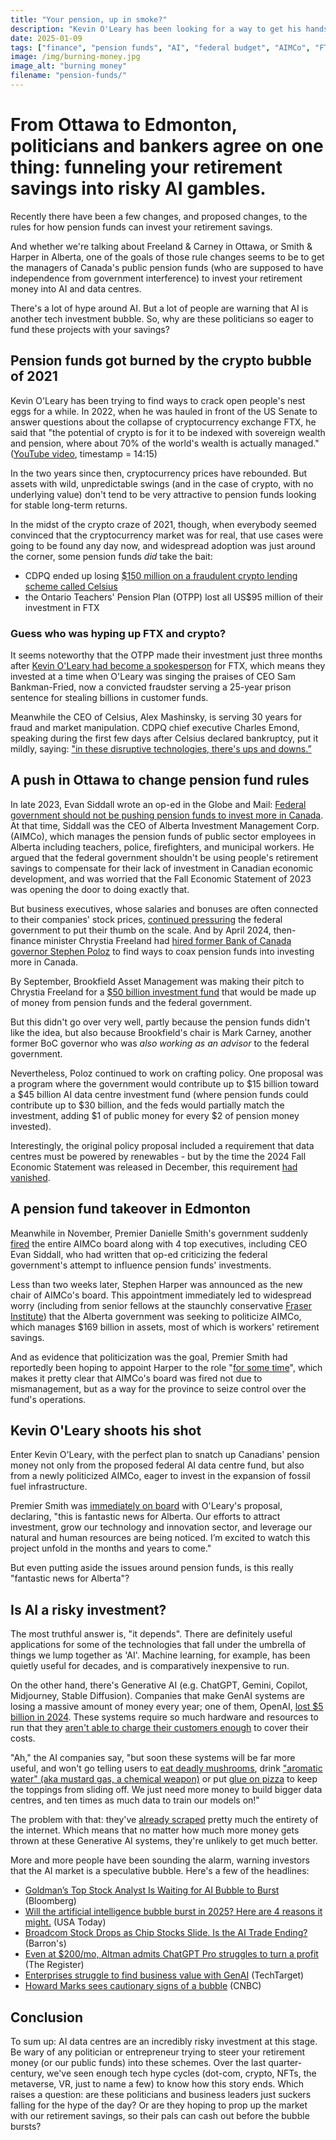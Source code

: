 ```yaml
---
title: "Your pension, up in smoke?"
description: "Kevin O'Leary has been looking for a way to get his hands on public pensions and sovereign wealth funds for a while now, and both Alberta and Ottawa seem to be on board with the idea"
date: 2025-01-09
tags: ["finance", "pension funds", "AI", "federal budget", "AIMCo", "FTX", "Alberta", "Danielle Smith", "Kevin O'Leary"]
image: /img/burning-money.jpg
image_alt: "burning money"
filename: "pension-funds/"
---
```


# From Ottawa to Edmonton, politicians and bankers agree on one thing: funneling your retirement savings into risky AI gambles.

Recently there have been a few changes, and proposed changes, to the rules for how pension funds can invest your retirement savings.

And whether we're talking about Freeland & Carney in Ottawa, or Smith & Harper in Alberta, one of the goals of those rule changes seems to be to get the managers of Canada's public pension funds (who are supposed to have independence from government interference) to invest your retirement money into AI and data centres.

There's a lot of hype around AI. But a lot of people are warning that AI is another tech investment bubble. So, why are these politicians so eager to fund these projects with your savings? 

## Pension funds got burned by the crypto bubble of 2021

Kevin O'Leary has been trying to find ways to crack open people's nest eggs for a while. In 2022, when he was hauled in front of the US Senate to answer questions about the collapse of cryptocurrency exchange FTX, he said that "the potential of crypto is for it to be indexed with sovereign wealth and pension, where about 70% of the world's wealth is actually managed." (<a href="https://youtu.be/WwTuSzjycIg" target="_blank">YouTube video</a>, timestamp = 14:15)

In the two years since then, cryptocurrency prices have rebounded. But assets with wild, unpredictable swings (and in the case of crypto, with no underlying value) don't tend to be very attractive to pension funds looking for stable long-term returns.

In the midst of the crypto craze of 2021, though, when everybody seemed convinced that the cryptocurrency market was for real, that use cases were going to be found any day now, and widespread adoption was just around the corner, some pension funds *did* take the bait:

* CDPQ ended up losing <a href="https://www.ft.com/content/67048159-82aa-4e96-bfb3-f1764f632375" target="_blank">$150 million on a fraudulent crypto lending scheme called Celsius</a>
* the Ontario Teachers' Pension Plan (OTPP) lost all US$95 million of their investment in FTX

### Guess who was hyping up FTX and crypto?

It seems noteworthy that the OTPP made their investment just three months after <a href="https://www.prnewswire.com/news-releases/ftx-and-kevin-oleary-announce-long-term-investment-and-spokesperson-relationship-301352189.html" target="_blank">Kevin O'Leary had become a spokesperson</a> for FTX, which means they invested at a time when O'Leary was singing the praises of CEO Sam Bankman-Fried, now a convicted fraudster serving a 25-year prison sentence for stealing billions in customer funds.

Meanwhile the CEO of Celsius, Alex Mashinsky, is serving 30 years for fraud and market manipulation. CDPQ chief executive Charles Emond, speaking during the first few days after Celsius declared bankruptcy, put it mildly, saying: <a href="https://www.ft.com/content/67048159-82aa-4e96-bfb3-f1764f632375" target="_blank">"in these disruptive technologies, there's ups and downs.”</a>

## A push in Ottawa to change pension fund rules

In late 2023, Evan Siddall wrote an op-ed in the Globe and Mail: <a href="https://www.theglobeandmail.com/business/commentary/article-federal-government-should-not-be-pushing-pension-funds-to-invest-more/">Federal government should not be pushing pension funds to invest more in Canada</a>. At that time, Siddall was the CEO of Alberta Investment Management Corp. (AIMCo), which manages the pension funds of public sector employees in Alberta including teachers, police, firefighters, and municipal workers. He argued that the federal government shouldn't be using people's retirement savings to compensate for their lack of investment in Canadian economic development, and was worried that the Fall Economic Statement of 2023 was opening the door to doing exactly that.

But business executives, whose salaries and bonuses are often connected to their companies' stock prices, <a href="https://www.theglobeandmail.com/business/article-pension-funds-investing-campaign/" target="_blank">continued pressuring</a> the federal government to put their thumb on the scale. And by April 2024, then-finance minister Chrystia Freeland had <a href="https://www.theglobeandmail.com/business/article-stephen-poloz-will-lead-push-to-boost-domestic-investment-by-canadian/" target="_blank">hired former Bank of Canada governor Stephen Poloz</a> to find ways to coax pension funds into investing more in Canada.

By September, Brookfield Asset Management was making their pitch to Chrystia Freeland for a <a href="https://financialpost.com/fp-finance/brookfield-ottawa-major-pensions-being-discussed" target="_blank">$50 billion investment fund</a> that would be made up of money from pension funds and the federal government. 

But this didn't go over very well, partly because the pension funds didn't like the idea, but also because Brookfield's chair is Mark Carney, another former BoC governor who was <em>also working as an advisor</em> to the federal government.

Nevertheless, Poloz continued to work on crafting policy. One proposal was a program where the government would contribute up to $15 billion toward a $45 billion AI data centre investment fund (where pension funds could contribute up to $30 billion, and the feds would partially match the investment, adding $1 of public money for every $2 of pension money invested).

Interestingly, the original policy proposal included a requirement that data centres must be powered by renewables - but by the time the 2024 Fall Economic Statement was released in December, this requirement <a href="https://www.theglobeandmail.com/business/article-freeland-confirms-ottawa-to-develop-15-billion-program-to-help-pension/" target="_blank">had vanished</a>.

## A pension fund takeover in Edmonton

Meanwhile in November, Premier Danielle Smith's government suddenly <a href="https://nationalpost.com/news/alberta-government-wants-stephen-harper-aimco-chairman/wcm/c317ae57-7969-43fa-9427-acf56b540f48" target="_blank">fired</a> the entire AIMCo board along with 4 top executives</a>, including CEO Evan Siddall, who had written that op-ed criticizing the federal government's attempt to influence pension funds' investments.

Less than two weeks later, Stephen Harper was announced as the new chair of AIMCo's board. This appointment immediately led to widespread worry (including from senior fellows at the staunchly conservative <a href="https://www.theglobeandmail.com/business/commentary/article-albertas-aimco-shakeup-could-mean-government-control-of-pension-fund/" target="_blank">Fraser Institute</a>) that the Alberta government was seeking to politicize AIMCo, which manages $169 billion in assets, most of which is workers' retirement savings.

And as evidence that politicization was the goal, Premier Smith had reportedly been hoping to appoint Harper to the role "<a href="https://nationalpost.com/news/alberta-government-wants-stephen-harper-aimco-chairman/wcm/c317ae57-7969-43fa-9427-acf56b540f48" target="_blank">for some time</a>", which makes it pretty clear that AIMCo's board was fired not due to mismanagement, but as a way for the province to seize control over the fund's operations. 

## Kevin O'Leary shoots his shot

Enter Kevin O'Leary, with the perfect plan to snatch up Canadians' pension money not only from the proposed federal AI data centre fund, but also from a newly politicized AIMCo, eager to invest in the expansion of fossil fuel infrastructure.

Premier Smith was <a href="https://mdgreenview.ab.ca/wp-content/uploads/2024/12/GIG-O-Leary-Release_2024.12.09-FINAL.pdf" target="_blank">immediately on board</a> with O'Leary's proposal, declaring, "this is fantastic news for Alberta. Our efforts to attract investment, grow our technology and innovation sector, and leverage our natural and human resources are being noticed. I’m excited to watch this project unfold in the months and years to come."

But even putting aside the issues around pension funds, is this really "fantastic news for Alberta"?

## Is AI a risky investment?

The most truthful answer is, "it depends". There are definitely useful applications for some of the technologies that fall under the umbrella of things we lump together as 'AI'. Machine learning, for example, has been quietly useful for decades, and is comparatively inexpensive to run.

On the other hand, there's Generative AI (e.g. ChatGPT, Gemini, Copilot, Midjourney, Stable Diffusion). Companies that make GenAI systems are losing a massive amount of money every year; one of them, OpenAI, <a href="https://www.cnbc.com/2024/09/27/openai-sees-5-billion-loss-this-year-on-3point7-billion-in-revenue.html" target="_blank">lost $5 billion in 2024</a>. These systems require so much hardware and resources to run that they <a href="https://www.theregister.com/2025/01/06/altman_gpt_profits/" target ="_blank">aren't able to charge their customers enough</a> to cover their costs. 

"Ah," the AI companies say, "but soon these systems will be far more useful, and won't go telling users to <a href="https://www.vox.com/24141648/ai-ebook-grift-mushroom-foraging-mycological-society" target="_blank">eat deadly mushrooms</a>, drink <a href="https://gizmodo.com/paknsave-ai-savey-recipe-bot-chlorine-gas-1850725057" target="_blank">"aromatic water" (aka mustard gas, a chemical weapon)</a> or put <a href="https://www.bbc.com/news/articles/cd11gzejgz4o" target="_blank">glue on pizza</a> to keep the toppings from sliding off. We just need more money to build bigger data centres, and ten times as much data to train our models on!" 

The problem with that: they've <a href="https://theweek.com/tech/ai-running-out-of-data" target="_blank">already scraped</a> pretty much the entirety of the internet. Which means that no matter how much more money gets thrown at these Generative AI systems, they're unlikely to get much better.

More and more people have been sounding the alarm, warning investors that the AI market is a speculative bubble. Here's a few of the headlines:

* <a href="https://www.bnnbloomberg.ca/business/technology/2024/07/18/goldmans-top-stock-analyst-is-waiting-for-ai-bubble-to-burst/" target="_blank">Goldman’s Top Stock Analyst Is Waiting for AI Bubble to Burst</a> (Bloomberg)
* <a href="https://www.usatoday.com/story/money/investing/2024/12/23/artificial-intelligence-bubble-burst-2025/77081750007/" target="_blank">Will the artificial intelligence bubble burst in 2025? Here are 4 reasons it might.</a> (USA Today)
* <a href="https://www.barrons.com/amp/articles/broadcom-stock-price-ai-chips-d4866d4b" target="_blank">Broadcom Stock Drops as Chip Stocks Slide. Is the AI Trade Ending?</a> (Barron's)
* <a href="https://www.theregister.com/2025/01/06/altman_gpt_profits/" target="_blank">Even at $200/mo, Altman admits ChatGPT Pro struggles to turn a profit</a> (The Register)
* <a href="https://www.techtarget.com/searchenterpriseai/news/366599640/Enterprises-struggle-to-find-business-value-with-GenAI" target="_blank">Enterprises struggle to find business value with GenAI</a> (TechTarget)
* <a href="https://www.cnbc.com/2025/01/07/howard-marks-sees-cautionary-signs-of-bubble-says-investors-shouldnt-ignore-todays-high-valuation.html" target="_blank">Howard Marks sees cautionary signs of a bubble</a> (CNBC)

## Conclusion

To sum up: AI data centres are an incredibly risky investment at this stage. Be wary of any politician or entrepreneur trying to steer your retirement money (or our public funds) into these schemes. Over the last quarter-century, we've seen enough tech hype cycles (dot-com, crypto, NFTs, the metaverse, VR, just to name a few) to know how this story ends. Which raises a question: are these politicians and business leaders just suckers falling for the hype of the day? Or are they hoping to prop up the market with our retirement savings, so their pals can cash out before the bubble bursts?